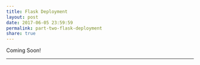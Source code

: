 ```yaml
---
title: Flask Deployment
layout: post
date: 2017-06-05 23:59:59
permalink: part-two-flask-deployment
share: true
---
```


Coming Soon!

---
